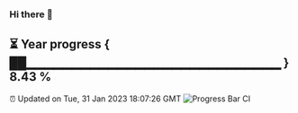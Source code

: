 ### Hi there 👋
⏳ Year progress { ██▁▁▁▁▁▁▁▁▁▁▁▁▁▁▁▁▁▁▁▁▁▁▁▁▁▁▁▁ } 8.43 %
---
⏰ Updated on Tue, 31 Jan 2023 18:07:26 GMT
![Progress Bar CI](https://github.com/Moyi321/Moyi321/workflows/Progress%20Bar%20CI/badge.svg)
